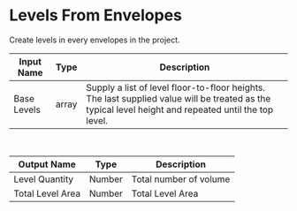 

# Levels From Envelopes

Create levels in every envelopes in the project.

|Input Name|Type|Description|
|---|---|---|
|Base Levels|array|Supply a list of level floor-to-floor heights. The last supplied value will be treated as the typical level height and repeated until the top level.|


<br>

|Output Name|Type|Description|
|---|---|---|
|Level Quantity|Number|Total number of volume|
|Total Level Area|Number|Total Level Area|

